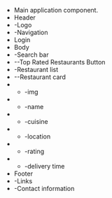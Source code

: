 
* Main application component.
* Header
* -Logo
* -Navigation
* Login
* Body
* -Search bar
* --Top Rated Restaurants Button
* -Restaurant list
* --Restaurant card
* * -img
* * -name
* * -cuisine
* * -location
* * -rating
* * -delivery time
* Footer
* -Links
* -Contact information